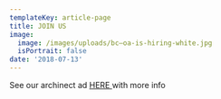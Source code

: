 ```yaml
---
templateKey: article-page
title: JOIN US
image:
  image: /images/uploads/bc—oa-is-hiring-white.jpg
  isPortrait: false
date: '2018-07-13'
---
```

See our archinect ad [HERE ](https://archinect.com/jobs/entry/150061580/intermediate-architect)with more info
